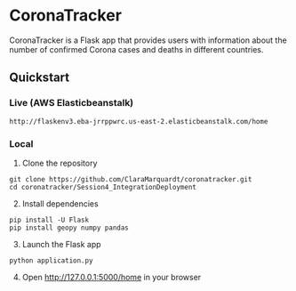 # CoronaTracker

CoronaTracker is a Flask app that provides users with information about the number of confirmed Corona cases and deaths in different countries. 

## Quickstart 

### Live  (AWS Elasticbeanstalk)
```
http://flaskenv3.eba-jrrppwrc.us-east-2.elasticbeanstalk.com/home
```

### Local

1. Clone the repository

```
git clone https://github.com/ClaraMarquardt/coronatracker.git
cd coronatracker/Session4_IntegrationDeployment
```

2. Install dependencies
```
pip install -U Flask
pip install geopy numpy pandas
```

3. Launch the Flask app
```
python application.py
```

4. Open http://127.0.0.1:5000/home in your browser